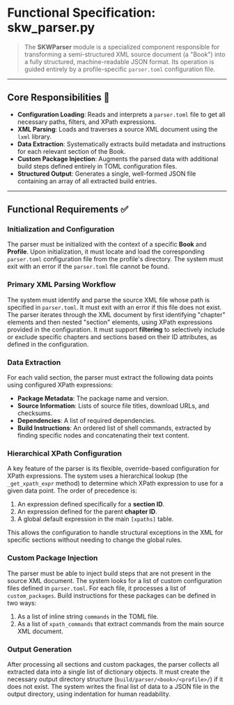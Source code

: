 # Functional Specification: skw_parser.py

> The **SKWParser** module is a specialized component responsible for transforming a semi-structured XML source document (a "Book") into a fully structured, machine-readable JSON format. Its operation is guided entirely by a profile-specific `parser.toml` configuration file.

---

## Core Responsibilities 🎯

* **Configuration Loading**: Reads and interprets a `parser.toml` file to get all necessary paths, filters, and XPath expressions.
* **XML Parsing**: Loads and traverses a source XML document using the `lxml` library.
* **Data Extraction**: Systematically extracts build metadata and instructions for each relevant section of the Book.
* **Custom Package Injection**: Augments the parsed data with additional build steps defined entirely in TOML configuration files.
* **Structured Output**: Generates a single, well-formed JSON file containing an array of all extracted build entries.

---

## Functional Requirements ✅

### Initialization and Configuration

The parser must be initialized with the context of a specific **Book** and **Profile**. Upon initialization, it must locate and load the corresponding `parser.toml` configuration file from the profile's directory. The system must exit with an error if the `parser.toml` file cannot be found.

### Primary XML Parsing Workflow

The system must identify and parse the source XML file whose path is specified in `parser.toml`. It must exit with an error if this file does not exist. The parser iterates through the XML document by first identifying "chapter" elements and then nested "section" elements, using XPath expressions provided in the configuration. It must support **filtering** to selectively include or exclude specific chapters and sections based on their ID attributes, as defined in the configuration.

### Data Extraction

For each valid section, the parser must extract the following data points using configured XPath expressions:
* **Package Metadata**: The package name and version.
* **Source Information**: Lists of source file titles, download URLs, and checksums.
* **Dependencies**: A list of required dependencies.
* **Build Instructions**: An ordered list of shell commands, extracted by finding specific nodes and concatenating their text content.

### Hierarchical XPath Configuration

A key feature of the parser is its flexible, override-based configuration for XPath expressions. The system uses a hierarchical lookup (the `_get_xpath_expr` method) to determine which XPath expression to use for a given data point. The order of precedence is:

1.  An expression defined specifically for a **section ID**.
2.  An expression defined for the parent **chapter ID**.
3.  A global default expression in the main `[xpaths]` table.

This allows the configuration to handle structural exceptions in the XML for specific sections without needing to change the global rules.

### Custom Package Injection

The parser must be able to inject build steps that are not present in the source XML document. The system looks for a list of custom configuration files defined in `parser.toml`. For each file, it processes a list of `custom_packages`. Build instructions for these packages can be defined in two ways:

1.  As a list of inline string `commands` in the TOML file.
2.  As a list of `xpath_commands` that extract commands from the main source XML document.

### Output Generation

After processing all sections and custom packages, the parser collects all extracted data into a single list of dictionary objects. It must create the necessary output directory structure (`build/parser/<book>/<profile>/`) if it does not exist. The system writes the final list of data to a JSON file in the output directory, using indentation for human readability.
